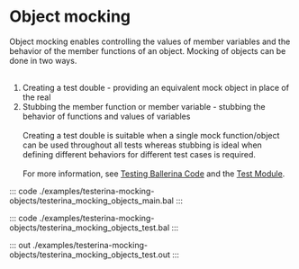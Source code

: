 # Object mocking

Object mocking enables controlling the values of member variables and the behavior of
the member functions of an object. Mocking of objects can be done in two ways. <br/><br/>
1. Creating a test double - providing an equivalent mock object in place of the real<br/>
2. Stubbing the member function or member variable - stubbing the behavior of functions
and values of variables<br/><br/>
Creating a test double is suitable when a single mock function/object can be used
throughout all tests whereas stubbing is ideal when defining different behaviors for
different test cases is required.<br/><br/>
For more information, see [Testing Ballerina Code](https://ballerina.io/learn/testing-ballerina-code/testing-quick-start/)
and the [Test Module](https://docs.central.ballerina.io/ballerina/test/latest/).


::: code ./examples/testerina-mocking-objects/testerina_mocking_objects_main.bal :::

::: code ./examples/testerina-mocking-objects/testerina_mocking_objects_test.bal :::

::: out ./examples/testerina-mocking-objects/testerina_mocking_objects_test.out :::